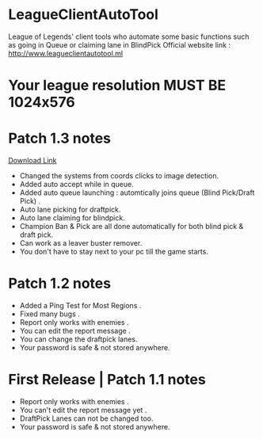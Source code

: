 # LeagueClientAutoTool
League of Legends' client tools who automate some basic functions such as going in Queue or claiming lane in BlindPick
Official website link : http://www.leagueclientautotool.ml
# Your league resolution MUST BE 1024x576


# Patch 1.3 notes

[Download Link](https://github.com/godofloli/LeagueClientAutoTool/raw/Dl/LeagueClientAutoTool%201.3.rar)

- Changed the systems from coords clicks to image detection.
- Added auto accept while in queue.
- Added auto queue launching : automtically joins queue (Blind Pick/Draft Pick) .
- Auto lane picking for draftpick.
- Auto lane claiming for blindpick.
- Champion Ban & Pick are all done automatically for both blind pick & draft pick.
- Can work as a leaver buster remover.
- You don't have to stay next to your pc till the game starts.

# Patch 1.2 notes

- Added a Ping Test for Most Regions .
- Fixed many bugs .
- Report only works with enemies .
- You can edit the report message .
- You can change the draftpick lanes.
- Your password is safe & not stored anywhere.

# First Release | Patch 1.1 notes

- Report only works with enemies .
- You can't edit the report message yet .
- DraftPick Lanes can not be changed too.
- Your password is safe & not stored anywhere.

